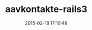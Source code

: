 ---
layout: post
title:  "aavkontakte-rails3"
repo:   "blimp666/aavkontakte-rails3"
date:   2015-02-18 17:10:48
gemurl: http://github.com/blimp666/aavkontakte-rails3
---